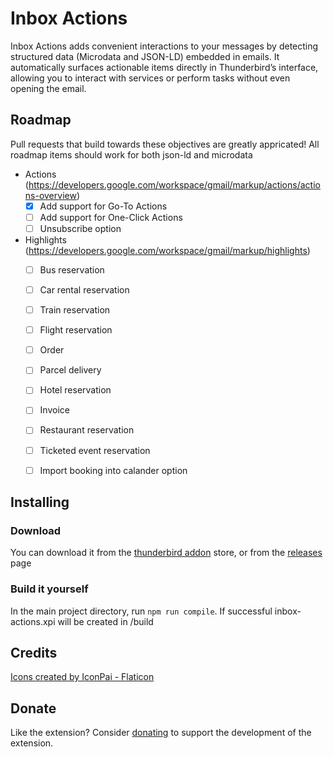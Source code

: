 # Inbox Actions
Inbox Actions adds convenient interactions to your messages by detecting structured data (Microdata and JSON-LD) embedded in emails. It automatically surfaces actionable items directly in Thunderbird’s interface, allowing you to  interact with services or perform tasks without even opening the email.

 ## Roadmap
 Pull requests that build towards these objectives are greatly appricated! All roadmap items should work for both json-ld and microdata

* Actions (https://developers.google.com/workspace/gmail/markup/actions/actions-overview)
  - [x] Add support for Go-To Actions
  - [ ] Add support for One-Click Actions
  - [ ] Unsubscribe option
* Highlights (https://developers.google.com/workspace/gmail/markup/highlights)
  - [ ] Bus reservation
  - [ ] Car rental reservation
  - [ ] Train reservation
  - [ ] Flight reservation
  - [ ] Order
  - [ ] Parcel delivery
  - [ ] Hotel reservation
  - [ ] Invoice
  - [ ] Restaurant reservation
  - [ ] Ticketed event reservation
  - [ ] Import booking into calander option


## Installing
### Download
You can download it from the [thunderbird addon](https://addons.thunderbird.net/EN-US/thunderbird/addon/inbox-actions) store, or from the [releases](https://github.com/SrS2225a/inbox-actions/releases) page

### Build it yourself
In the main project directory, run `npm run compile`. If successful inbox-actions.xpi will be created in /build 

## Credits
<a href="https://www.flaticon.com/free-icons/">Icons created by IconPai - Flaticon</a>

## Donate
Like the extension? Consider [donating](https://liberapay.com/Eris/donate) to support the development of the extension.
